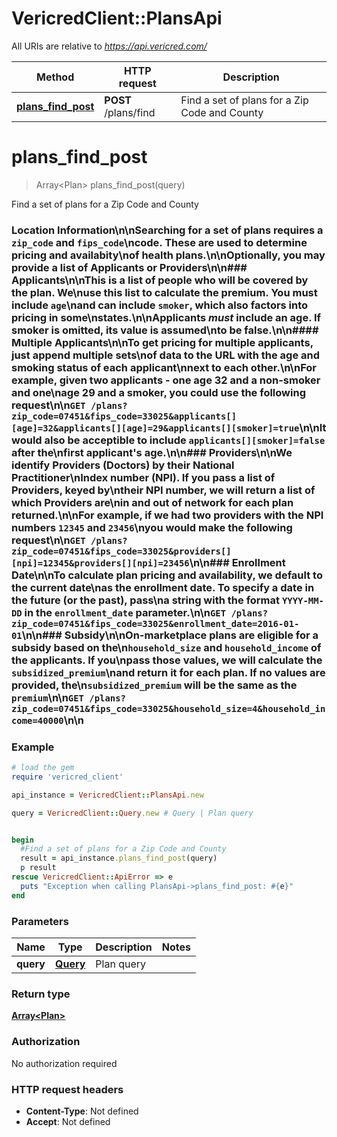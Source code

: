 # VericredClient::PlansApi

All URIs are relative to *https://api.vericred.com/*

Method | HTTP request | Description
------------- | ------------- | -------------
[**plans_find_post**](PlansApi.md#plans_find_post) | **POST** /plans/find | Find a set of plans for a Zip Code and County


# **plans_find_post**
> Array&lt;Plan&gt; plans_find_post(query)

Find a set of plans for a Zip Code and County

### Location Information\n\nSearching for a set of plans requires a `zip_code` and `fips_code`\ncode.  These are used to determine pricing and availabity\nof health plans.\n\nOptionally, you may provide a list of Applicants or Providers\n\n### Applicants\n\nThis is a list of people who will be covered by the plan.  We\nuse this list to calculate the premium.  You must include `age`\nand can include `smoker`, which also factors into pricing in some\nstates.\n\nApplicants *must* include an age.  If smoker is omitted, its value is assumed\nto be false.\n\n#### Multiple Applicants\n\nTo get pricing for multiple applicants, just append multiple sets\nof data to the URL with the age and smoking status of each applicant\nnext to each other.\n\nFor example, given two applicants - one age 32 and a non-smoker and one\nage 29 and a smoker, you could use the following request\n\n`GET /plans?zip_code=07451&fips_code=33025&applicants[][age]=32&applicants[][age]=29&applicants[][smoker]=true`\n\nIt would also be acceptible to include `applicants[][smoker]=false` after the\nfirst applicant's age.\n\n### Providers\n\nWe identify Providers (Doctors) by their National Practitioner\nIndex number (NPI).  If you pass a list of Providers, keyed by\ntheir NPI number, we will return a list of which Providers are\nin and out of network for each plan returned.\n\nFor example, if we had two providers with the NPI numbers `12345` and `23456`\nyou would make the following request\n\n`GET /plans?zip_code=07451&fips_code=33025&providers[][npi]=12345&providers[][npi]=23456`\n\n### Enrollment Date\n\nTo calculate plan pricing and availability, we default to the current date\nas the enrollment date.  To specify a date in the future (or the past), pass\na string with the format `YYYY-MM-DD` in the `enrollment_date` parameter.\n\n`GET /plans?zip_code=07451&fips_code=33025&enrollment_date=2016-01-01`\n\n### Subsidy\n\nOn-marketplace plans are eligible for a subsidy based on the\n`household_size` and `household_income` of the applicants.  If you\npass those values, we will calculate the `subsidized_premium`\nand return it for each plan.  If no values are provided, the\n`subsidized_premium` will be the same as the `premium`\n\n`GET /plans?zip_code=07451&fips_code=33025&household_size=4&household_income=40000`\n\n

### Example
```ruby
# load the gem
require 'vericred_client'

api_instance = VericredClient::PlansApi.new

query = VericredClient::Query.new # Query | Plan query


begin
  #Find a set of plans for a Zip Code and County
  result = api_instance.plans_find_post(query)
  p result
rescue VericredClient::ApiError => e
  puts "Exception when calling PlansApi->plans_find_post: #{e}"
end
```

### Parameters

Name | Type | Description  | Notes
------------- | ------------- | ------------- | -------------
 **query** | [**Query**](Query.md)| Plan query | 

### Return type

[**Array&lt;Plan&gt;**](Plan.md)

### Authorization

No authorization required

### HTTP request headers

 - **Content-Type**: Not defined
 - **Accept**: Not defined



